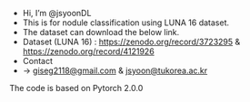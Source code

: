 - Hi, I’m @jsyoonDL 
- This is for nodule classification using LUNA 16 dataset.
- The dataset can download the below link.
- Dataset (LUNA 16) : https://zenodo.org/record/3723295 & https://zenodo.org/record/4121926
- Contact
-   -> giseg2118@gmail.com & jsyoon@tukorea.ac.kr

The code is based on Pytorch 2.0.0
